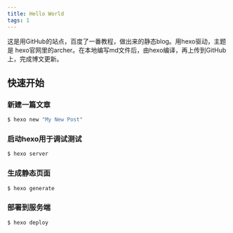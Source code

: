 ```yaml
---
title: Hello World
tags: 1
---
```

这是用GitHub的站点，百度了一番教程，做出来的静态blog。用hexo驱动，主题是 hexo官网里的archer。在本地编写md文件后，由hexo编译，再上传到GitHub上，完成博文更新。

## 快速开始

### 新建一篇文章

``` bash
$ hexo new "My New Post"
```

### 启动hexo用于调试测试

``` bash
$ hexo server
```

### 生成静态页面

``` bash
$ hexo generate
```

### 部署到服务端

``` bash
$ hexo deploy
```
